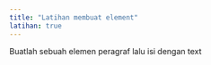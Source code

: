 ```yaml
---
title: "Latihan membuat element"
latihan: true
---
```


Buatlah sebuah elemen peragraf lalu isi dengan text